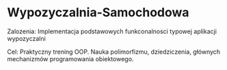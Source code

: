 # Wypozyczalnia-Samochodowa
Zalozenia:
  Implementacja podstawowych funkconalnosci typowej aplikacji wypozyczalni
  
  Cel:
    Praktyczny trening OOP. Nauka polimorfizmu, dziedziczenia, głównych mechanizmów programowania obiektowego.
